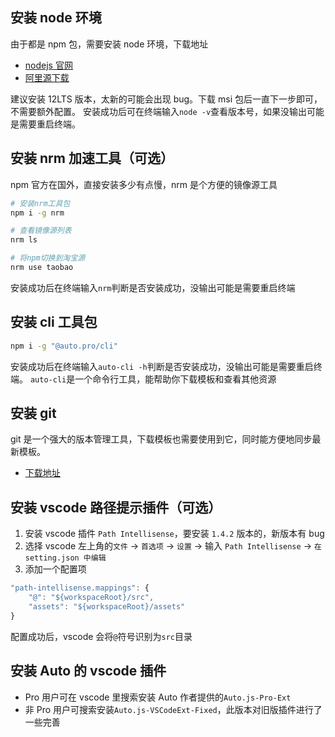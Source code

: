 ## 安装 node 环境

由于都是 npm 包，需要安装 node 环境，下载地址

-   [nodejs 官网](https://nodejs.org/en/)
-   [阿里源下载](https://npm.taobao.org/mirrors/node/)

建议安装 12LTS 版本，太新的可能会出现 bug。下载 msi 包后一直下一步即可，不需要额外配置。
安装成功后可在终端输入`node -v`查看版本号，如果没输出可能是需要重启终端。

## 安装 nrm 加速工具（可选）

npm 官方在国外，直接安装多少有点慢，nrm 是个方便的镜像源工具

```bash
# 安装nrm工具包
npm i -g nrm

# 查看镜像源列表
nrm ls

# 将npm切换到淘宝源
nrm use taobao
```

安装成功后在终端输入`nrm`判断是否安装成功，没输出可能是需要重启终端

## 安装 cli 工具包

```bash
npm i -g "@auto.pro/cli"
```

安装成功后在终端输入`auto-cli -h`判断是否安装成功，没输出可能是需要重启终端。
`auto-cli`是一个命令行工具，能帮助你下载模板和查看其他资源

## 安装 git

git 是一个强大的版本管理工具，下载模板也需要使用到它，同时能方便地同步最新模板。

-   [下载地址](https://git-scm.com/)

## 安装 vscode 路径提示插件（可选）

1. 安装 vscode 插件 `Path Intellisense`，要安装 `1.4.2` 版本的，新版本有 bug
2. 选择 vscode 左上角的`文件` -> `首选项` -> `设置` -> 输入 `Path Intellisense` -> `在 setting.json 中编辑`
3. 添加一个配置项

```javascript
"path-intellisense.mappings": {
    "@": "${workspaceRoot}/src",
    "assets": "${workspaceRoot}/assets"
}
```

配置成功后，vscode 会将`@`符号识别为`src`目录

## 安装 Auto 的 vscode 插件

-   Pro 用户可在 vscode 里搜索安装 Auto 作者提供的`Auto.js-Pro-Ext`
-   非 Pro 用户可搜索安装`Auto.js-VSCodeExt-Fixed`，此版本对旧版插件进行了一些完善
